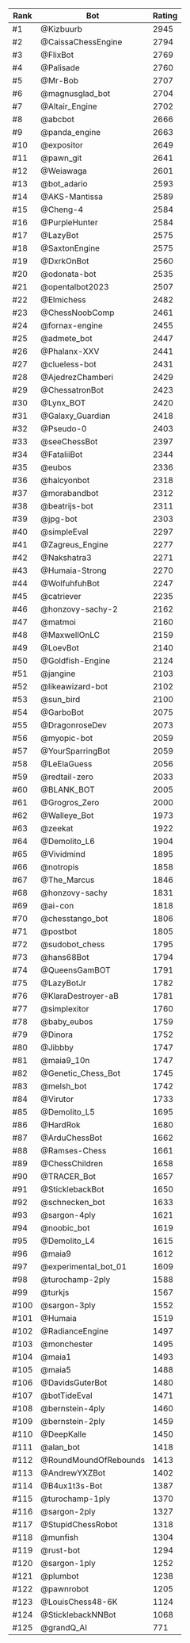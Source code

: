 Rank|Bot|Rating
---|---|---
#1|@Kizbuurb|2945
#2|@CaissaChessEngine|2794
#3|@FlixBot|2769
#4|@Palisade|2760
#5|@Mr-Bob|2707
#6|@magnusglad_bot|2704
#7|@Altair_Engine|2702
#8|@abcbot|2666
#9|@panda_engine|2663
#10|@expositor|2649
#11|@pawn_git|2641
#12|@Weiawaga|2601
#13|@bot_adario|2593
#14|@AKS-Mantissa|2589
#15|@Cheng-4|2584
#16|@PurpleHunter|2584
#17|@LazyBot|2575
#18|@SaxtonEngine|2575
#19|@DxrkOnBot|2560
#20|@odonata-bot|2535
#21|@opentalbot2023|2507
#22|@Elmichess|2482
#23|@ChessNoobComp|2461
#24|@fornax-engine|2455
#25|@admete_bot|2447
#26|@Phalanx-XXV|2441
#27|@clueless-bot|2431
#28|@AjedrezChamberi|2429
#29|@ChessatronBot|2423
#30|@Lynx_BOT|2420
#31|@Galaxy_Guardian|2418
#32|@Pseudo-0|2403
#33|@seeChessBot|2397
#34|@FataliiBot|2344
#35|@eubos|2336
#36|@halcyonbot|2318
#37|@morabandbot|2312
#38|@beatrijs-bot|2311
#39|@jpg-bot|2303
#40|@simpleEval|2297
#41|@Zagreus_Engine|2277
#42|@Nakshatra3|2271
#43|@Humaia-Strong|2270
#44|@WolfuhfuhBot|2247
#45|@catriever|2235
#46|@honzovy-sachy-2|2162
#47|@matmoi|2160
#48|@MaxwellOnLC|2159
#49|@LoevBot|2140
#50|@Goldfish-Engine|2124
#51|@jangine|2103
#52|@likeawizard-bot|2102
#53|@sun_bird|2100
#54|@GarboBot|2075
#55|@DragonroseDev|2073
#56|@myopic-bot|2059
#57|@YourSparringBot|2059
#58|@LeElaGuess|2056
#59|@redtail-zero|2033
#60|@BLANK_BOT|2005
#61|@Grogros_Zero|2000
#62|@Walleye_Bot|1973
#63|@zeekat|1922
#64|@Demolito_L6|1904
#65|@Vividmind|1895
#66|@notropis|1858
#67|@The_Marcus|1846
#68|@honzovy-sachy|1831
#69|@ai-con|1818
#70|@chesstango_bot|1806
#71|@postbot|1805
#72|@sudobot_chess|1795
#73|@hans68Bot|1794
#74|@QueensGamBOT|1791
#75|@LazyBotJr|1782
#76|@KlaraDestroyer-aB|1781
#77|@simplexitor|1760
#78|@baby_eubos|1759
#79|@Dinora|1752
#80|@Jibbby|1747
#81|@maia9_10n|1747
#82|@Genetic_Chess_Bot|1745
#83|@melsh_bot|1742
#84|@Virutor|1733
#85|@Demolito_L5|1695
#86|@HardRok|1680
#87|@ArduChessBot|1662
#88|@Ramses-Chess|1661
#89|@ChessChildren|1658
#90|@TRACER_Bot|1657
#91|@SticklebackBot|1650
#92|@schnecken_bot|1633
#93|@sargon-4ply|1621
#94|@noobic_bot|1619
#95|@Demolito_L4|1615
#96|@maia9|1612
#97|@experimental_bot_01|1609
#98|@turochamp-2ply|1588
#99|@turkjs|1567
#100|@sargon-3ply|1552
#101|@Humaia|1519
#102|@RadianceEngine|1497
#103|@monchester|1495
#104|@maia1|1493
#105|@maia5|1488
#106|@DavidsGuterBot|1480
#107|@botTideEval|1471
#108|@bernstein-4ply|1460
#109|@bernstein-2ply|1459
#110|@DeepKalle|1450
#111|@alan_bot|1418
#112|@RoundMoundOfRebounds|1413
#113|@AndrewYXZBot|1402
#114|@B4ux1t3s-Bot|1387
#115|@turochamp-1ply|1370
#116|@sargon-2ply|1327
#117|@StupidChessRobot|1318
#118|@munfish|1304
#119|@rust-bot|1294
#120|@sargon-1ply|1252
#121|@plumbot|1238
#122|@pawnrobot|1205
#123|@LouisChess48-6K|1124
#124|@SticklebackNNBot|1068
#125|@grandQ_AI|771
